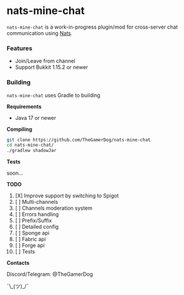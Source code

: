 # nats-mine-chat
 
`nats-mine-chat` is a work-in-progress plugin/mod for cross-server chat communication using [Nats](https://nats.io/). 

### Features
* Join/Leave from channel
* Support Bukkit 1.15.2 or newer

### Building
`nats-mine-chat` uses Gradle to building

**Requirements**
* Java 17 or newer

**Compiling**

```bash
git clone https://github.com/TheGamerDog/nats-mine-chat
cd nats-mine-chat/
./gradlew shadowJar
```

**Tests**

soon...


**TODO**

1. [X] Improve support by switching to Spigot
2. [ ] Multi-channels
3. [ ] Channels moderation system
4. [ ] Errors handling
5. [ ] Prefix/Suffix
6. [ ] Detailed config
7. [ ] Sponge api
8. [ ] Fabric api
9. [ ] Forge api
10. [ ] Tests

**Contacts**

Discord/Telegram: @TheGamerDog

¯\\\_(ツ)\_/¯

